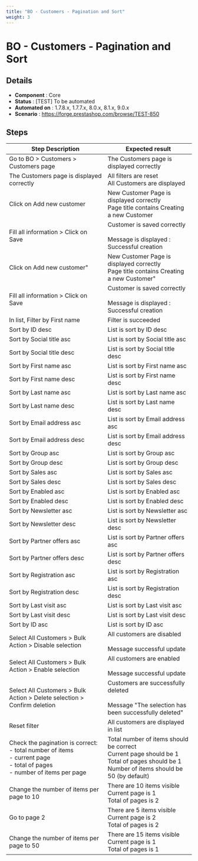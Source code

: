 ```yaml
---
title: "BO - Customers - Pagination and Sort"
weight: 3
---
```


# BO - Customers - Pagination and Sort
## Details
* **Component** : Core
* **Status** : [TEST] To be automated
* **Automated on** : 1.7.8.x, 1.7.7.x, 8.0.x, 8.1.x, 9.0.x
* **Scenario** : https://forge.prestashop.com/browse/TEST-850

## Steps
| Step Description | Expected result |
| ----- | ----- |
| Go to BO > Customers > Customers page | The Customers page is displayed correctly |
| The Customers page is displayed correctly | All filters are reset<br>All Customers are displayed |
| Click on Add new customer | New Customer Page is displayed correctly<br>Page title contains Creating a new Customer |
| Fill all information > Click on Save | Customer is saved correctly<br><br>Message is displayed : Successful creation |
| Click on Add new customer" | New Customer Page is displayed correctly<br>Page title contains Creating a new Customer" |
| Fill all information > Click on Save | Customer is saved correctly<br><br>Message is displayed : Successful creation |
| In list, Filter by First name | Filter is succeeded |
| Sort by ID desc | List is sort by ID desc |
| Sort by Social title asc | List is sort by Social title asc |
| Sort by Social title desc | List is sort by Social title desc |
| Sort by First name asc | List is sort by First name asc |
| Sort by First name desc | List is sort by First name desc |
| Sort by Last name asc | List is sort by Last name asc |
| Sort by Last name desc | List is sort by Last name desc |
| Sort by Email address asc | List is sort by Email address asc |
| Sort by Email address desc | List is sort by Email address desc |
| Sort by Group asc | List is sort by Group asc |
| Sort by Group desc | List is sort by Group desc |
| Sort by Sales asc | List is sort by Sales asc |
| Sort by Sales desc | List is sort by Sales desc |
| Sort by Enabled asc | List is sort by Enabled asc |
| Sort by Enabled desc | List is sort by Enabled desc |
| Sort by Newsletter asc | List is sort by Newsletter asc |
| Sort by Newsletter desc | List is sort by Newsletter desc |
| Sort by Partner offers asc | List is sort by Partner offers asc |
| Sort by Partner offers desc | List is sort by Partner offers desc |
| Sort by Registration asc | List is sort by Registration asc |
| Sort by Registration desc | List is sort by Registration desc |
| Sort by Last visit asc | List is sort by Last visit asc |
| Sort by Last visit desc | List is sort by Last visit desc |
| Sort by ID asc | List is sort by ID asc |
| Select All Customers > Bulk Action > Disable selection | All customers are disabled<br><br>Message successful update |
| Select All Customers > Bulk Action > Enable selection | All customers are enabled<br><br>Message successful update |
| Select All Customers > Bulk Action > Delete selection > Confirm deletion | Customers are successfully deleted<br><br>Message "The selection has been successfully deleted" |
| Reset filter | All customers are displayed in list |
| Check the pagination is correct:<br> - total number of items<br> - current page<br> - total of pages<br> - number of items per page | Total number of items should be correct<br>Current page should be 1<br>Total of pages should be 1<br>Number of items should be 50 (by default) |
| Change the number of items per page to 10 | There are 10 items visible<br>Current page is 1<br>Total of pages is 2 |
| Go to page 2 | There are 5 items visible<br>Current page is 2<br>Total of pages is 2 |
| Change the number of items per page to 50 | There are 15 items visible<br>Current page is 1<br>Total of pages is 1 |
